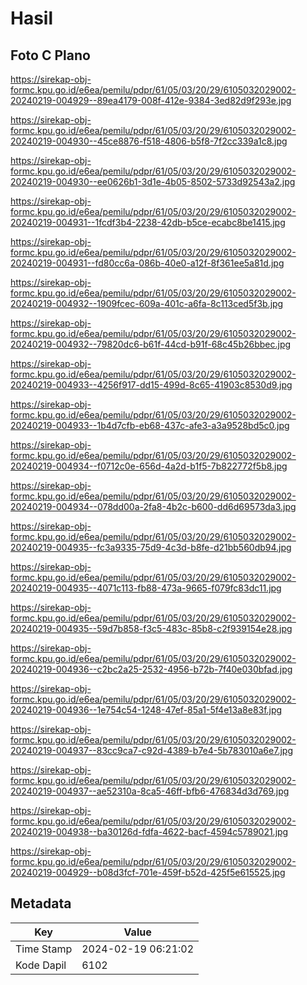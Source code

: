 # Hasil

## Foto C Plano

https://sirekap-obj-formc.kpu.go.id/e6ea/pemilu/pdpr/61/05/03/20/29/6105032029002-20240219-004929--89ea4179-008f-412e-9384-3ed82d9f293e.jpg

https://sirekap-obj-formc.kpu.go.id/e6ea/pemilu/pdpr/61/05/03/20/29/6105032029002-20240219-004930--45ce8876-f518-4806-b5f8-7f2cc339a1c8.jpg

https://sirekap-obj-formc.kpu.go.id/e6ea/pemilu/pdpr/61/05/03/20/29/6105032029002-20240219-004930--ee0626b1-3d1e-4b05-8502-5733d92543a2.jpg

https://sirekap-obj-formc.kpu.go.id/e6ea/pemilu/pdpr/61/05/03/20/29/6105032029002-20240219-004931--1fcdf3b4-2238-42db-b5ce-ecabc8be1415.jpg

https://sirekap-obj-formc.kpu.go.id/e6ea/pemilu/pdpr/61/05/03/20/29/6105032029002-20240219-004931--fd80cc6a-086b-40e0-a12f-8f361ee5a81d.jpg

https://sirekap-obj-formc.kpu.go.id/e6ea/pemilu/pdpr/61/05/03/20/29/6105032029002-20240219-004932--1909fcec-609a-401c-a6fa-8c113ced5f3b.jpg

https://sirekap-obj-formc.kpu.go.id/e6ea/pemilu/pdpr/61/05/03/20/29/6105032029002-20240219-004932--79820dc6-b61f-44cd-b91f-68c45b26bbec.jpg

https://sirekap-obj-formc.kpu.go.id/e6ea/pemilu/pdpr/61/05/03/20/29/6105032029002-20240219-004933--4256f917-dd15-499d-8c65-41903c8530d9.jpg

https://sirekap-obj-formc.kpu.go.id/e6ea/pemilu/pdpr/61/05/03/20/29/6105032029002-20240219-004933--1b4d7cfb-eb68-437c-afe3-a3a9528bd5c0.jpg

https://sirekap-obj-formc.kpu.go.id/e6ea/pemilu/pdpr/61/05/03/20/29/6105032029002-20240219-004934--f0712c0e-656d-4a2d-b1f5-7b822772f5b8.jpg

https://sirekap-obj-formc.kpu.go.id/e6ea/pemilu/pdpr/61/05/03/20/29/6105032029002-20240219-004934--078dd00a-2fa8-4b2c-b600-dd6d69573da3.jpg

https://sirekap-obj-formc.kpu.go.id/e6ea/pemilu/pdpr/61/05/03/20/29/6105032029002-20240219-004935--fc3a9335-75d9-4c3d-b8fe-d21bb560db94.jpg

https://sirekap-obj-formc.kpu.go.id/e6ea/pemilu/pdpr/61/05/03/20/29/6105032029002-20240219-004935--4071c113-fb88-473a-9665-f079fc83dc11.jpg

https://sirekap-obj-formc.kpu.go.id/e6ea/pemilu/pdpr/61/05/03/20/29/6105032029002-20240219-004935--59d7b858-f3c5-483c-85b8-c2f939154e28.jpg

https://sirekap-obj-formc.kpu.go.id/e6ea/pemilu/pdpr/61/05/03/20/29/6105032029002-20240219-004936--c2bc2a25-2532-4956-b72b-7f40e030bfad.jpg

https://sirekap-obj-formc.kpu.go.id/e6ea/pemilu/pdpr/61/05/03/20/29/6105032029002-20240219-004936--1e754c54-1248-47ef-85a1-5f4e13a8e83f.jpg

https://sirekap-obj-formc.kpu.go.id/e6ea/pemilu/pdpr/61/05/03/20/29/6105032029002-20240219-004937--83cc9ca7-c92d-4389-b7e4-5b783010a6e7.jpg

https://sirekap-obj-formc.kpu.go.id/e6ea/pemilu/pdpr/61/05/03/20/29/6105032029002-20240219-004937--ae52310a-8ca5-46ff-bfb6-476834d3d769.jpg

https://sirekap-obj-formc.kpu.go.id/e6ea/pemilu/pdpr/61/05/03/20/29/6105032029002-20240219-004938--ba30126d-fdfa-4622-bacf-4594c5789021.jpg

https://sirekap-obj-formc.kpu.go.id/e6ea/pemilu/pdpr/61/05/03/20/29/6105032029002-20240219-004929--b08d3fcf-701e-459f-b52d-425f5e615525.jpg


## Metadata

| Key        | Value               |
| ---------- | ------------------- |
| Time Stamp | 2024-02-19 06:21:02 |
| Kode Dapil | 6102                |



